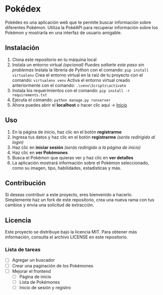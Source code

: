 # Pokédex

Pokédex es una aplicación web que te permite buscar información sobre diferentes Pokémon. Utiliza la PokéAPI para recuperar información sobre los Pokémon y mostrarla en una interfaz de usuario amigable.

## Instalación

1. Clona este repositorio en tu máquina local
2. Instala un entorno virtual *(opcional)*
*Puedes saltarte este paso sin problemas*
Instala la librería de Python con el comando: `pip install virtualenv`
Crea el entorno virtual en la raíz de tu proyecto con el comando: `virtualenv venv`
Activa el entorno virtual creado anteriormente con el comando: `.\venv\Scripts\activate`
3. Instala los requerimientos con el comando: `pip install -r requirements.txt`
4. Ejecuta el comando: `python manage.py runserver`
5. Ahora puedes abrir el **localhost** o hacer clic aquí -> [Inicio](http://127.0.0.1:8000/ "Inicio")

## Uso

1. En la página de inicio, haz clic en el botón **registrarme**
2. Ingresa tus datos y haz clic en el botón **registrarme** *(serás redirigido al login)*
3. Haz clic en **iniciar sesión** *(serás redirigido a la página de inicio)*
4. Haz clic en **ver Pokémones**
5. Busca el Pokémon que quieras ver y haz clic en **ver detalles**
6. La aplicación mostrará información sobre el Pokémon seleccionado, como su imagen, tipo, habilidades, estadísticas y más.

## Contribución

Si deseas contribuir a este proyecto, eres bienvenido a hacerlo. Simplemente haz un fork de este repositorio, crea una nueva rama con tus cambios y envía una solicitud de extracción.

## Licencia

Este proyecto se distribuye bajo la licencia MIT. Para obtener más información, consulta el archivo LICENSE en este repositorio.

### Lista de tareas

- [ ] Agregar un buscador
- [ ] Crear una paginación de los Pokémones
- [ ] Mejorar el frontend
    - [ ] Página de inicio
    - [ ] Lista de Pokémones
    - [ ] Inicio de sesión y registro
